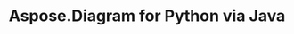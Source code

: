 ﻿---
title: Aspose.Diagram for Python via Java
type: docs
weight: 60
url: /zh/java/aspose-diagram-for-python-via-java-features/
---
